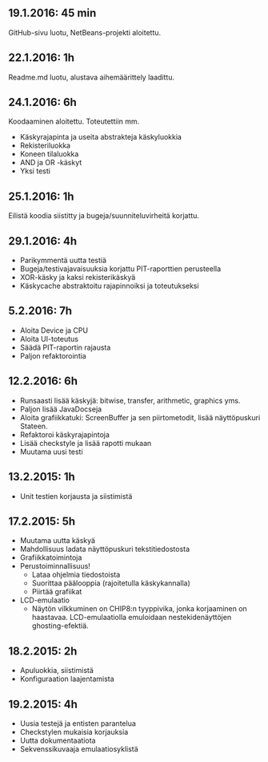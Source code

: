 ## 19.1.2016: 45 min

GitHub-sivu luotu, NetBeans-projekti aloitettu.

## 22.1.2016: 1h

Readme.md luotu, alustava aihemäärittely laadittu.

## 24.1.2016: 6h

Koodaaminen aloitettu. Toteutettiin mm.

* Käskyrajapinta ja useita abstrakteja käskyluokkia
* Rekisteriluokka
* Koneen tilaluokka
* AND ja OR -käskyt
* Yksi testi

## 25.1.2016: 1h

Eilistä koodia siistitty ja bugeja/suunniteluvirheitä korjattu.

## 29.1.2016: 4h

* Parikymmentä uutta testiä
* Bugeja/testivajavaisuuksia korjattu PIT-raporttien perusteella
* XOR-käsky ja kaksi rekisterikäskyä
* Käskycache abstraktoitu rajapinnoiksi ja toteutukseksi

## 5.2.2016: 7h

* Aloita Device ja CPU
* Aloita UI-toteutus
* Säädä PIT-raportin rajausta
* Paljon refaktorointia

## 12.2.2016: 6h

* Runsaasti lisää käskyjä: bitwise, transfer, arithmetic, graphics yms.
* Paljon lisää JavaDocseja
* Aloita grafiikkatuki: ScreenBuffer ja sen piirtometodit, lisää näyttöpuskuri Stateen.
* Refaktoroi käskyrajapintoja
* Lisää checkstyle ja lisää rapotti mukaan
* Muutama uusi testi

## 13.2.2015: 1h

* Unit testien korjausta ja siistimistä

## 17.2.2015: 5h

* Muutama uutta käskyä
* Mahdollisuus ladata näyttöpuskuri tekstitiedostosta
* Grafiikkatoimintoja
* Perustoiminnallisuus!
    * Lataa ohjelmia tiedostoista
    * Suorittaa päälooppia (rajoitetulla käskykannalla)
    * Piirtää grafiikat
* LCD-emulaatio
    * Näytön vilkkuminen on CHIP8:n tyyppivika, jonka korjaaminen on haastavaa. LCD-emulaatiolla emuloidaan nestekidenäyttöjen ghosting-efektiä.

## 18.2.2015: 2h

* Apuluokkia, siistimistä
* Konfiguraation laajentamista

## 19.2.2015: 4h

* Uusia testejä ja entisten parantelua
* Checkstylen mukaisia korjauksia
* Uutta dokumentaatiota
* Sekvenssikuvaaja emulaatiosyklistä

